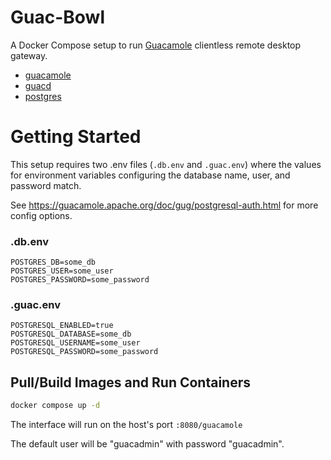 # Guac-Bowl

A Docker Compose setup to run [Guacamole](https://guacamole.apache.org/) clientless remote desktop gateway.

- [guacamole](https://hub.docker.com/r/guacamole/guacamole)
- [guacd](https://hub.docker.com/r/guacamole/guacd)
- [postgres](https://hub.docker.com/_/postgres)

# Getting Started

This setup requires two .env files (`.db.env` and `.guac.env`) where the values for environment variables configuring the database name, user, and password match.

See <https://guacamole.apache.org/doc/gug/postgresql-auth.html> for more config options.

### .db.env

```env
POSTGRES_DB=some_db
POSTGRES_USER=some_user
POSTGRES_PASSWORD=some_password
```

### .guac.env

```env
POSTGRESQL_ENABLED=true
POSTGRESQL_DATABASE=some_db
POSTGRESQL_USERNAME=some_user
POSTGRESQL_PASSWORD=some_password
```

## Pull/Build Images and Run Containers

```bash
docker compose up -d
```

The interface will run on the host's port `:8080/guacamole`

The default user will be "guacadmin" with password "guacadmin".
